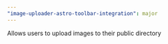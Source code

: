 ```yaml
---
"image-uploader-astro-toolbar-integration": major
---
```


Allows users to upload images to their public directory
